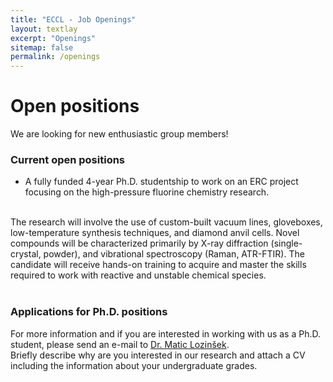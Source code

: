```yaml
---
title: "ECCL - Job Openings"
layout: textlay
excerpt: "Openings"
sitemap: false
permalink: /openings
---
```


# Open positions

We are looking for new enthusiastic group members!



### Current open positions

- A fully funded 4-year Ph.D. studentship to work on an ERC project focusing on the high-pressure fluorine chemistry research.
<br>
The research will involve the use of custom-built vacuum lines, gloveboxes, low-temperature synthesis techniques, and diamond anvil cells. Novel compounds will be characterized primarily by X-ray diffraction (single-crystal, powder), and vibrational spectroscopy (Raman, ATR-FTIR). The candidate will receive hands-on training to acquire and master the skills required to work with reactive and unstable chemical species. 
<br>
<br>

### Applications for Ph.D. positions
For more information and if you are interested in working with us as a Ph.D. student, please send an e-mail to [Dr. Matic Lozinšek](mailto:matic.lozinsek@ijs.si). 
<br>Briefly describe why are you interested in our research and attach a CV including the information about your undergraduate grades.

<br>
<br>
<br>


